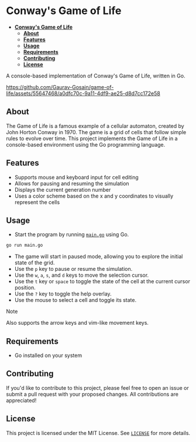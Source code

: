 # **Conway's Game of Life**

<!--toc:start-->

- [**Conway's Game of Life**](#conways-game-of-life)
  - [**About**](#about)
  - [**Features**](#features)
  - [**Usage**](#usage)
  - [**Requirements**](#requirements)
  - [**Contributing**](#contributing)
  - [**License**](#license)
  <!--toc:end-->

A console-based implementation of Conway's Game of Life, written in Go.

https://github.com/Gaurav-Gosain/game-of-life/assets/55647468/a0dfc70c-9a11-4df9-ae25-d8d7cc172e58

## **About**

The Game of Life is a famous example of a cellular automaton, created by John
Horton Conway in 1970. The game is a grid of cells that follow simple rules to
evolve over time. This project implements the Game of Life in a console-based
environment using the Go programming language.

## **Features**

- Supports mouse and keyboard input for cell editing
- Allows for pausing and resuming the simulation
- Displays the current generation number
- Uses a color scheme based on the x and y coordinates to visually represent
  the cells

## **Usage**

- Start the program by running [`main.go`](main.go) using Go.

```sh
go run main.go
```

- The game will start in paused mode, allowing you to explore the initial
  state of the grid.
- Use the `p` key to pause or resume the simulation.
- Use the `w`, `a`, `s`, and `d` keys to move the selection cursor.
- Use the `t` key or `space` to toggle the state of the cell at the current
  cursor position.
- Use the `?` key to toggle the help overlay.
- Use the mouse to select a cell and toggle its state.

> [!NOTE]
> Also supports the arrow keys and vim-like movement keys.

## **Requirements**

- Go installed on your system

## **Contributing**

If you'd like to contribute to this project, please feel free to open an issue
or submit a pull request with your proposed changes.
All contributions are appreciated!

## **License**

This project is licensed under the MIT License. See [`LICENSE`](LICENSE) for
more details.
